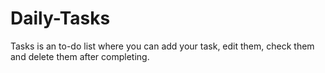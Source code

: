 # Daily-Tasks
Tasks is an to-do list where you can add your task, edit them, check them and delete them after completing.
